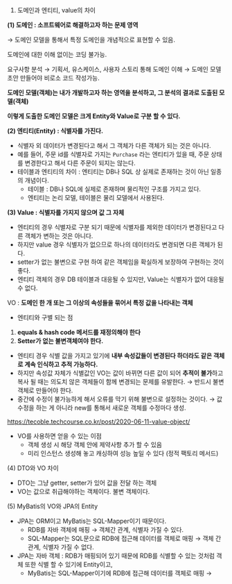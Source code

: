 1. 도메인과 엔티티, value의 차이

**(1) 도메인 : 소프트웨어로 해결하고자 하는 문제 영역**

→ 도메인 모델을 통해서 특정 도메인을 개념적으로 표현할 수 있음.

도메인에 대한 이해 없이는 코딩 불가능.

요구사항 분석 → 기획서, 유스케이스, 사용자 스토리 통해 도메인 이해 → 도메인 모델 초안 만들어야 비로소 코드 작성가능.

**도메인 모델(객체)는 내가 개발하고자 하는 영역을 분석하고, 그 분석의 결과로 도출된 모델(객체)**

**이렇게 도출한 도메인 모델은 크게 Entity와 Value로 구분 할 수 있다.**

**(2) 엔티티(Entity) : 식별자를 가진다.**

- 식별자 외 데이터가 변경된다고 해서 그 객체가 다른 객체가 되는 것은 아니다.
- 예를 들어, 주문 id를 식별자로 가지는 `Purchase` 라는 엔티티가 있을 때, 주문 상태를 변경한다고 해서 다른 주문이 되지는 않는다.
- 테이블과 엔티티의 차이 : 엔티티는 DB나 SQL 상 실제로 존재하는 것이 아닌 일종의 개념이다.
    - 테이블 : DB나 SQL에 실제로 존재하며 물리적인 구조를 가지고 있다.
    - 엔티티는 논리 모델, 테이블은 물리 모델에서 사용된다.

**(3) Value : 식별자를 가지지 않으며 값 그 자체**

- 엔티티의 경우 식별자로 구분 되기 때문에 식별자를 제외한 데이터가 변경된다고 다른 객체가 변하는 것은 아니다.
- 하지만 value 경우 식별자가 없으므로 하나의 데이터라도 변경되면 다른 객체가 된다.
- setter가 없는 불변으로 구현 하여 같은 객체임을 확실하게 보장하여 구현하는 것이 좋다.
- 엔티티 객체의 경우 DB 테이블과 대응될 수 있지만, Value는 식별자가 없어 대응될 수 없다.

VO : **도메인 한 개 또는 그 이상의 속성들을 묶어서 특정 값을 나타내는 객체**

- 엔티티와 구별 되는 점
1. ****equals & hash code 메서드를 재정의해야 한다****
2. **Setter가 없는 불변객체여야 한다.**
- 엔티티 경우 식별 값을 가지고 있기에 **내부 속성값들이 변경된다 하더라도 같은 객체로 계속 인식하고 추적 가능하다.**
- 하지만 속성값 자체가 식별값인 VO는 값이 바뀌면 다른 값이 되어 **추적이 불가**하고 복사 될 때는 의도치 않은 객체들이 함께 변경되는 문제를 유발한다. → 반드시 불변 객체로 만들어야 한다.
- 중간에 수정이 불가능하게 해서 오류를 막기 위해 불변으로 설정하는 것이다. → 값 수정을 하는 게 아니라 new를 통해서 새로운 객체를 수정마다 생성.

https://tecoble.techcourse.co.kr/post/2020-06-11-value-object/

- VO를 사용하면 얻을 수 있는 이점
    - 객체 생성 시 해당 객체 안에 제약사항 추가 할 수 있음
    - 미리 인스턴스 생성해 놓고 캐싱하여 성능 높일 수 있다 (정적 팩토리 메서드)

(4) DTO와 VO 차이

- DTO는 그냥 getter, setter가 있어 값을 전달 하는 객체
- VO는 값으로 취급해야하는 객체이다. 불변 객체이다.

(5) MyBatis의 VO와 JPA의 Entity

- JPA는 ORM이고 MyBatis는 SQL-Mapper이기 때문이다.
    - RDB를 자바 객체에 매핑 → 객체간 관계, 식별자 가질 수 있다.
    - SQL-Mapper는 SQL문으로 RDB에 접근해 데이터를 객체로 매핑 → 객체 간 관계, 식별자 가질 수 없다.
- JPA는 자바 객체 : RDB가 매핑되어 있기 때문에 RDB를 식별할 수 있는 것처럼 객체 또한 식별 할 수 있기에 Entity이고,
  - MyBatis는 SQL-Mapper이기에 RDB에 접근해 데이터를 객체로 매핑 →